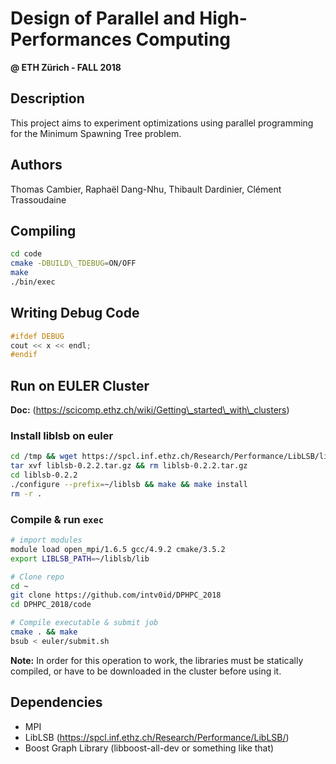 # Design of Parallel and High-Performances Computing 
**@ ETH Zürich - FALL 2018**

## Description

This project aims to experiment optimizations using parallel programming for the Minimum Spawning Tree problem.


## Authors

Thomas Cambier, 
Raphaël Dang-Nhu, 
Thibault Dardinier, 
Clément Trassoudaine

## Compiling
``` bash
cd code   
cmake -DBUILD\_TDEBUG=ON/OFF  
make  
./bin/exec  
```

## Writing Debug Code
``` C++
#ifdef DEBUG  
cout << x << endl;  
#endif 
```

## Run on EULER Cluster

**Doc:** (https://scicomp.ethz.ch/wiki/Getting\_started\_with\_clusters)

### Install liblsb on euler

``` bash
cd /tmp && wget https://spcl.inf.ethz.ch/Research/Performance/LibLSB/liblsb-0.2.2.tar.gz
tar xvf liblsb-0.2.2.tar.gz && rm liblsb-0.2.2.tar.gz
cd liblsb-0.2.2
./configure --prefix=~/liblsb && make && make install
rm -r .
```

### Compile & run `exec` 

``` bash
# import modules
module load open_mpi/1.6.5 gcc/4.9.2 cmake/3.5.2
export LIBLSB_PATH=~/liblsb/lib

# Clone repo
cd ~
git clone https://github.com/intv0id/DPHPC_2018
cd DPHPC_2018/code

# Compile executable & submit job
cmake . && make
bsub < euler/submit.sh
```

**Note:** In order for this operation to work, the libraries must be statically compiled, or have to be downloaded in the cluster before using it.

## Dependencies
* MPI  
* LibLSB (https://spcl.inf.ethz.ch/Research/Performance/LibLSB/)
* Boost Graph Library (libboost-all-dev or something like that)
